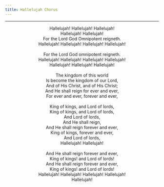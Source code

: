 ```yaml
---
title: Hallelujah Chorus
---
```


---
<center>
Hallelujah! Hallelujah! Hallelujah!<br/>
Hallelujah! Hallelujah!<br/>
For the Lord God Omnipotent reigneth.<br/>
Hallelujah! Hallelujah! Hallelujah! Hallelujah!<br/>
<br/>
For the Lord God omnipotent reigneth.<br/>
Hallelujah! Hallelujah! Hallelujah! Hallelujah!<br/>
Hallelujah! Hallelujah! Hallelujah!<br/>
<br/>
The kingdom of this world<br/>
Is become the kingdom of our Lord,<br/>
And of His Christ, and of His Christ;<br/>
And He shall reign for ever and ever,<br/>
For ever and ever, forever and ever, <br/>
<br/>
King of kings, and Lord of lords,<br/>
King of kings, and Lord of lords,<br/>
And Lord of lords,<br/>
And He shall reign,<br/>
And He shall reign forever and ever,<br/>
King of kings, forever and ever,<br/>
And Lord of lords,<br/>
Hallelujah! Hallelujah! <br/>
<br/>
And He shall reign forever and ever,<br/>
King of kings! and Lord of lords!<br/>
And He shall reign forever and ever,<br/>
King of kings! and Lord of lords!<br/>
Hallelujah! Hallelujah! Hallelujah! Hallelujah!<br/>
Hallelujah!
</center>
